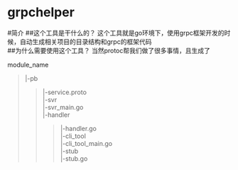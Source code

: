 grpchelper
=====
#简介
##这个工具是干什么的？
这个工具就是go环境下，使用grpc框架开发的时候，自动生成相关项目的目录结构和grpc的框架代码<br>
##为什么需要使用这个工具？
当然protoc帮我们做了很多事情，且生成了

module_name<br>
>|-pb<br>
>>|-service.proto<br>
|-svr<br>
>>|-svr_main.go<br>
>>|-handler<br>
>>>|-handler.go<br>
>|-cli_tool<br>
>>|-cli_tool_main.go<br>
>>|-stub<br>
>>>|-stub.go<br>

